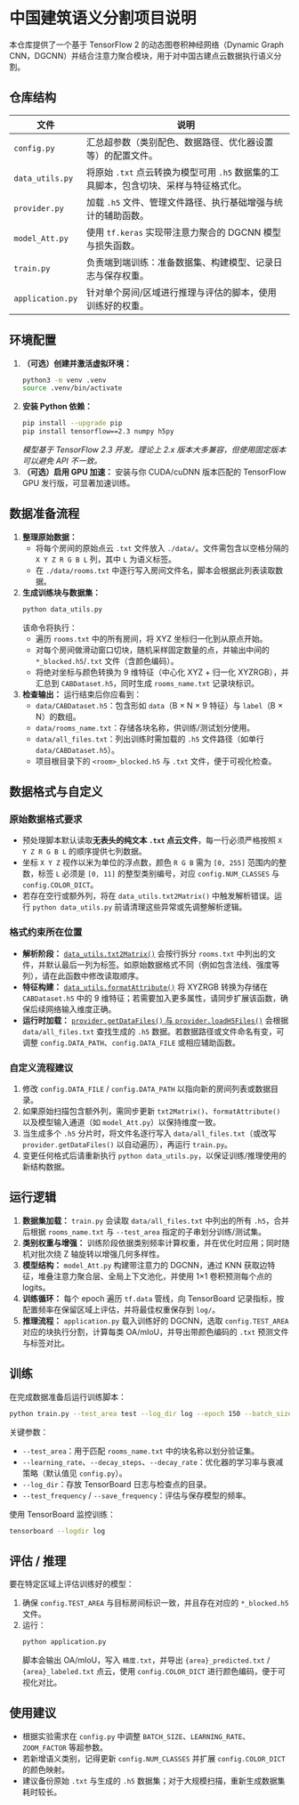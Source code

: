 # 中国建筑语义分割项目说明

本仓库提供了一个基于 TensorFlow 2 的动态图卷积神经网络（Dynamic Graph CNN，DGCNN）并结合注意力聚合模块，用于对中国古建点云数据执行语义分割。

## 仓库结构

| 文件 | 说明 |
| ---- | ---- |
| `config.py` | 汇总超参数（类别配色、数据路径、优化器设置等）的配置文件。 |
| `data_utils.py` | 将原始 `.txt` 点云转换为模型可用 `.h5` 数据集的工具脚本，包含切块、采样与特征格式化。 |
| `provider.py` | 加载 `.h5` 文件、管理文件路径、执行基础增强与统计的辅助函数。 |
| `model_Att.py` | 使用 `tf.keras` 实现带注意力聚合的 DGCNN 模型与损失函数。 |
| `train.py` | 负责端到端训练：准备数据集、构建模型、记录日志与保存权重。 |
| `application.py` | 针对单个房间/区域进行推理与评估的脚本，使用训练好的权重。 |

## 环境配置

1. **（可选）创建并激活虚拟环境：**
   ```bash
   python3 -m venv .venv
   source .venv/bin/activate
   ```
2. **安装 Python 依赖：**
   ```bash
   pip install --upgrade pip
   pip install tensorflow==2.3 numpy h5py
   ```
   *模型基于 TensorFlow 2.3 开发。理论上 2.x 版本大多兼容，但使用固定版本可以避免 API 不一致。*
3. **（可选）启用 GPU 加速：** 安装与你 CUDA/cuDNN 版本匹配的 TensorFlow GPU 发行版，可显著加速训练。

## 数据准备流程

1. **整理原始数据：**
   - 将每个房间的原始点云 `.txt` 文件放入 `./data/`。文件需包含以空格分隔的 `X Y Z R G B L` 列，其中 `L` 为语义标签。
   - 在 `./data/rooms.txt` 中逐行写入房间文件名，脚本会根据此列表读取数据。
2. **生成训练块与数据集：**
   ```bash
   python data_utils.py
   ```
   该命令将执行：
   - 遍历 `rooms.txt` 中的所有房间，将 XYZ 坐标归一化到从原点开始。
   - 对每个房间做滑动窗口切块，随机采样固定数量的点，并输出中间的 `*_blocked.h5`/`.txt` 文件（含颜色编码）。
   - 将绝对坐标与颜色转换为 9 维特征（中心化 XYZ + 归一化 XYZRGB），并汇总到 `CABDataset.h5`，同时生成 `rooms_name.txt` 记录块标识。
3. **检查输出：** 运行结束后你应看到：
   - `data/CABDataset.h5`：包含形如 `data`（B × N × 9 特征）与 `label`（B × N）的数组。
   - `data/rooms_name.txt`：存储各块名称，供训练/测试划分使用。
   - `data/all_files.txt`：列出训练时需加载的 `.h5` 文件路径（如单行 `data/CABDataset.h5`）。
   - 项目根目录下的 `<room>_blocked.h5` 与 `.txt` 文件，便于可视化检查。

## 数据格式与自定义

### 原始数据格式要求

- 预处理脚本默认读取**无表头的纯文本 `.txt` 点云文件**，每一行必须严格按照 `X Y Z R G B L` 的顺序提供七列数据。
- 坐标 `X Y Z` 视作以米为单位的浮点数，颜色 `R G B` 需为 `[0, 255]` 范围内的整数，标签 `L` 必须是 `[0, 11]` 的整型类别编号，对应 `config.NUM_CLASSES` 与 `config.COLOR_DICT`。
- 若存在空行或额外列，将在 `data_utils.txt2Matrix()` 中触发解析错误。运行 `python data_utils.py` 前请清理这些异常或先调整解析逻辑。

### 格式约束所在位置

- **解析阶段：** [`data_utils.txt2Matrix()`](data_utils.py) 会按行拆分 `rooms.txt` 中列出的文件，并默认最后一列为标签。如原始数据格式不同（例如包含法线、强度等列），请在此函数中修改读取顺序。
- **特征构建：** [`data_utils.formatAttribute()`](data_utils.py) 将 XYZRGB 转换为存储在 `CABDataset.h5` 中的 9 维特征；若需要加入更多属性，请同步扩展该函数，确保后续网络输入维度正确。
- **运行时加载：** [`provider.getDataFiles()` 与 `provider.loadH5Files()`](provider.py) 会根据 `data/all_files.txt` 查找生成的 `.h5` 数据。若数据路径或文件命名有变，可调整 `config.DATA_PATH`、`config.DATA_FILE` 或相应辅助函数。

### 自定义流程建议

1. 修改 `config.DATA_FILE` / `config.DATA_PATH` 以指向新的房间列表或数据目录。
2. 如果原始扫描包含额外列，需同步更新 `txt2Matrix()`、`formatAttribute()` 以及模型输入通道（如 `model_Att.py`）以保持维度一致。
3. 当生成多个 `.h5` 分片时，将文件名逐行写入 `data/all_files.txt`（或改写 `provider.getDataFiles()` 以自动遍历），再运行 `train.py`。
4. 变更任何格式后请重新执行 `python data_utils.py`，以保证训练/推理使用的新结构数据。

## 运行逻辑

1. **数据集加载：** `train.py` 会读取 `data/all_files.txt` 中列出的所有 `.h5`，合并后根据 `rooms_name.txt` 与 `--test_area` 指定的子串划分训练/测试集。
2. **类别权重与增强：** 训练阶段依据类别频率计算权重，并在优化时应用；同时随机对批次绕 Z 轴旋转以增强几何多样性。
3. **模型结构：** `model_Att.py` 构建带注意力的 DGCNN，通过 KNN 获取边特征，堆叠注意力聚合层、全局上下文池化，并使用 1×1 卷积预测每个点的 logits。
4. **训练循环：** 每个 epoch 遍历 `tf.data` 管线，向 TensorBoard 记录指标，按配置频率在保留区域上评估，并将最佳权重保存到 `log/`。
5. **推理流程：** `application.py` 载入训练好的 DGCNN，选取 `config.TEST_AREA` 对应的块执行分割，计算每类 OA/mIoU，并导出带颜色编码的 `.txt` 预测文件与标签对比。

## 训练

在完成数据准备后运行训练脚本：
```bash
python train.py --test_area test --log_dir log --epoch 150 --batch_size 4
```
关键参数：
- `--test_area`：用于匹配 `rooms_name.txt` 中的块名称以划分验证集。
- `--learning_rate`、`--decay_steps`、`--decay_rate`：优化器的学习率与衰减策略（默认值见 `config.py`）。
- `--log_dir`：存放 TensorBoard 日志与检查点的目录。
- `--test_frequency` / `--save_frequency`：评估与保存模型的频率。

使用 TensorBoard 监控训练：
```bash
tensorboard --logdir log
```

## 评估 / 推理

要在特定区域上评估训练好的模型：
1. 确保 `config.TEST_AREA` 与目标房间标识一致，并且存在对应的 `*_blocked.h5` 文件。
2. 运行：
   ```bash
   python application.py
   ```
   脚本会输出 OA/mIoU，写入 `精度.txt`，并导出 `{area}_predicted.txt` / `{area}_labeled.txt` 点云，使用 `config.COLOR_DICT` 进行颜色编码，便于可视化对比。

## 使用建议

- 根据实验需求在 `config.py` 中调整 `BATCH_SIZE`、`LEARNING_RATE`、`ZOOM_FACTOR` 等超参数。
- 若新增语义类别，记得更新 `config.NUM_CLASSES` 并扩展 `config.COLOR_DICT` 的颜色映射。
- 建议备份原始 `.txt` 与生成的 `.h5` 数据集；对于大规模扫描，重新生成数据集耗时较长。
